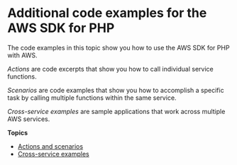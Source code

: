# Additional code examples for the AWS SDK for PHP<a name="php_code_examples"></a>

The code examples in this topic show you how to use the AWS SDK for PHP with AWS\.

*Actions* are code excerpts that show you how to call individual service functions\.

*Scenarios* are code examples that show you how to accomplish a specific task by calling multiple functions within the same service\.

*Cross\-service examples* are sample applications that work across multiple AWS services\.

**Topics**
+ [Actions and scenarios](php_code_examples_categorized.md)
+ [Cross\-service examples](php_code_examples_cross_service.md)